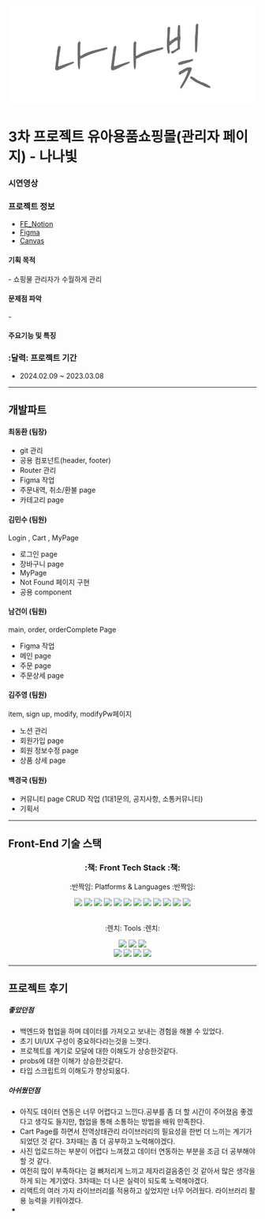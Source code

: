 <div align= "center">
</div>

<img src="/public/assets/images/logo.svg" width="1000" height="200">

# 3차 프로젝트 유아용품쇼핑몰(관리자 페이지) - 나나빛

### 시연영상

### 프로젝트 정보

- [FE_Notion](https://wood-onyx-616.notion.site/2-3-35eebf3e408949bca9d14b46898de209?pvs=4)
- [Figma](https://www.figma.com/file/2LF6tijPo3RfGidZy3dFKw/%EB%82%98%EB%82%98%EB%B9%9B?type=design&node-id=54894-17504&mode=design&t=LccG4OWm9CniJzaD-0)
- [Canvas](https://www.canva.com/design/DAF7cAd55q4/zjtbiY0R7UnDk2lfO_1zvg/view?utm_content=DAF7cAd55q4&utm_campaign=designshare&utm_medium=link&utm_source=editor)

<h4>기획 목적</h4>
- 쇼핑물 관리자가 수월하게 관리<br/>

<h4> 문제점 파악 </h4>
- 
<h4>주요기능 및 특징</h4>

### :달력: 프로젝트 기간

- 2024.02.09 ~ 2023.03.08

---

## 개발파트

#### 최동환 (팀장)

- git 관리
- 공용 컴포넌트(header, footer)
- Router 관리
- Figma 작업
- 주문내역, 취소/환불 page
- 카테고리 page

#### 김민수 (팀원)

Login , Cart , MyPage

- 로그인 page
- 장바구니 page
- MyPage
- Not Found 페이지 구현
- 공용 component

#### 남건이 (팀원)

main, order, orderComplete Page

- Figma 작업
- 메인 page
- 주문 page
- 주문상세 page

#### 김주영 (팀원)

item, sign up, modify, modifyPw페이지

- 노션 관리
- 회원가입 page
- 회원 정보수정 page
- 상품 상세 page

#### 백경국 (팀원)

- 커뮤니티 page CRUD 작업 (1대1문의, 공지사항, 소통커뮤니티)
- 기획서

---

## Front-End 기술 스택

<div align=center>
    <h3>:책: Front Tech Stack :책:</h3>
    <p>:반짝임: Platforms & Languages :반짝임:</p>
</div>
<div align="center">
    <img src="https://img.shields.io/badge/React-61DAFB?style=flat&logo=react&logoColor=white" />
    <img src="https://img.shields.io/badge/ReactRouter-CA4245?style=flat&logo=reactrouter&logoColor=white" />
    <img src="https://img.shields.io/badge/axios-5A29E4?style=flat&logo=axios&logoColor=white" />
    <img src="https://img.shields.io/badge/JavaScript-F7DF1E?style=flat&logo=JavaScript&logoColor=white" />
    <img src="https://img.shields.io/badge/StyledComponents-DB7093?style=flat&logo=styledcomponents&logoColor=white" />
    <img src="https://img.shields.io/badge/CSS3-1572B6?style=flat&logo=CSS3&logoColor=white" />
    <img src="https://img.shields.io/badge/HTML5-E34F26?style=flat&logo=HTML5&logoColor=white" />
    <img src="https://img.shields.io/badge/Sass-CC6699?style=flat&for-the-badge&logo=Sass&logoColor=white">
    <img src="https://img.shields.io/badge/Redux-764ABC?style=flat-for&logo=Redux&logoColor=white">
    <img src="https://img.shields.io/badge/Node.js-339933?style=flat&for-the-badge&logo=Node.js&logoColor=white">
    <img src="https://img.shields.io/badge/Ant Design-0170FE?style=flat&for-the-badge&logo=Ant Design&logoColor=white">
    <img src="https://img.shields.io/badge/Swiper-6332F6?style=flat&for-the-badge&logo=Swiper&logoColor=white">
    <br />
</div>
<br />
<div align=center>
    <p>:렌치: Tools :렌치:</p>
    <img src="https://img.shields.io/badge/Visual%20Studio%20Code-007ACC?style=flat&logo=VisualStudioCode&logoColor=white" />
    <img src="https://img.shields.io/badge/Prettier-F7B93E?style=flat&logo=Prettier&logoColor=white" />
    <img src="https://img.shields.io/badge/Eslint-4B32C3?style=flat&logo=eslint&logoColor=white" />
  <br />
    <img src="https://img.shields.io/badge/GitHub-181717?style=flat&logo=GitHub&logoColor=white" />
    <img src="https://img.shields.io/badge/slack-4A154B?style=flat&logo=slack&logoColor=white" />
    <img src="https://img.shields.io/badge/notion-000000?style=flat&logo=notion&logoColor=white" />
    <img src="https://img.shields.io/badge/Figma-F24E1E?style=flat-square&logo=FigmalogoColor=white">
</div>

---

## 프로젝트 후기

##### 좋았던점

- 백엔드와 협업을 하며 데이터를 가져오고 보내는 경험을 해볼 수 있었다.
- 초기 UI/UX 구성이 중요하다라는것을 느꼇다.
- 프로젝트를 계기로 모달에 대한 이해도가 상승한것같다.
- probs에 대한 이해가 상승한것같다.
- 타입 스크립트의 이해도가 향상되옸다.

##### 아쉬웠던점

- 아직도 데이터 연동은 너무 어렵다고 느낀다.공부를 좀 더 할 시간이 주어졌음 좋겠다고 생각도 들지만, 협업을 통해 소통하는 방법을 배워 만족한다.
- Cart Page를 하면서 전역상태관리 라이브러리의 필요성을 한번 더 느끼는 계기가 되었던 것 같다.
  3차때는 좀 더 공부하고 노력해야겠다.
- 사진 업로드하는 부분이 어렵다 느껴졌고 데이터 연동하는 부분을 조금 더 공부해야 할 것 같다.
- 여전히 많이 부족하다는 걸 뼈저리게 느끼고 제자리걸음중인 것 같아서 많은 생각을 하게 되는 계기였다. 3차때는 더 나은 실력이 되도록 노력해야겠다.
- 리액트의 여러 가지 라이브러리를 적용하고 싶었지만 너무 어려웠다. 라이브러리 활용 능력을 키워야겠다.
-
